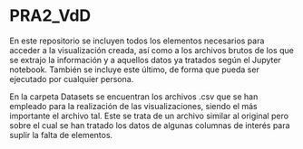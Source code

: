 # PRA2_VdD
En este repositorio se incluyen todos los elementos necesarios para acceder a la visualización creada, así como a los archivos brutos de los que se extrajo la información y a aquellos datos ya tratados según el Jupyter notebook. También se incluye este último, de forma que pueda ser ejecutado por cualquier persona.

En la carpeta Datasets se encuentran los archivos .csv que se han empleado para la realización de las visualizaciones, siendo el más importante el archivo tal. Este se trata de un archivo similar al original pero sobre el cual se han tratado los datos de algunas columnas de interés para suplir la falta de elementos.
